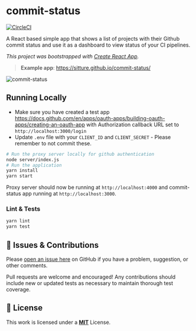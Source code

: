 # commit-status

[![CircleCI](https://circleci.com/gh/sitture/commit-status/tree/master.svg?style=shield&circle-token=77302806c9fff4a046128c08b573c83fe10fbc82)](https://circleci.com/gh/sitture/commit-status)

A React based simple app that shows a list of projects with their Github commit status and use it as a dashboard to view status of your CI pipelines.

*This project was bootstrapped with [Create React App](https://github.com/facebook/create-react-app).*

>**Example app**: https://sitture.github.io/commit-status/

![commit-status](screenshot.png)

## Running Locally

- Make sure you have created a test app https://docs.github.com/en/apps/oauth-apps/building-oauth-apps/creating-an-oauth-app with Authorization callback URL set to `http://localhost:3000/login`
- Update `.env` file with your `CLIENT_ID` and `CLIENT_SECRET` - Please remember to not commit these.

```sh
# Run the proxy server locally for github authentication
node server/index.js
# Run the application
yarn install
yarn start
```

Proxy server should now be running at `http://localhost:4000` and commit-status app running at `http://localhost:3000`.

### Lint & Tests

```sh
yarn lint
yarn test
```

## :wave: Issues & Contributions

Please [open an issue here](../../issues) on GitHub if you have a problem, suggestion, or other comments.

Pull requests are welcome and encouraged! Any contributions should include new or updated tests as necessary to maintain thorough test coverage.

## :scroll: License

This work is licensed under a [__MIT__](https://mit-license.org/) License.
